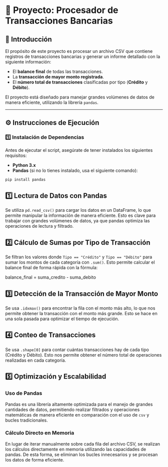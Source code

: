 # 📌 Proyecto: Procesador de Transacciones Bancarias

## 📖 Introducción
El propósito de este proyecto es procesar un archivo CSV que contiene registros de transacciones bancarias y generar un informe detallado con la siguiente información:

- El **balance final** de todas las transacciones.
- La **transacción de mayor monto registrada**.
- El **número total de transacciones** clasificadas por tipo (**Crédito** y **Débito**).

El proyecto está diseñado para manejar grandes volúmenes de datos de manera eficiente, utilizando la librería `pandas`.

---

## ⚙️ Instrucciones de Ejecución

### 1️⃣ Instalación de Dependencias
Antes de ejecutar el script, asegúrate de tener instalados los siguientes requisitos:
- **Python 3.x**
- **Pandas** (si no lo tienes instalado, usa el siguiente comando):

```bash
pip install pandas
```
## 1️⃣ Lectura de Datos con Pandas
Se utiliza `pd.read_csv()` para cargar los datos en un DataFrame, lo que permite manipular la información de manera eficiente. Esto es clave para trabajar con grandes volúmenes de datos, ya que pandas optimiza las operaciones de lectura y filtrado.

## 2️⃣ Cálculo de Sumas por Tipo de Transacción
Se filtran los valores donde `Tipo == "Crédito"` y `Tipo == "Débito"` para sumar los montos de cada categoría con `.sum()`. Esto permite calcular el balance final de forma rápida con la fórmula:

balance_final = suma_credito - suma_debito

## 3️⃣ Detección de la Transacción de Mayor Monto
Se usa `.idxmax()` para encontrar la fila con el monto más alto, lo que nos permite obtener la transacción con el monto más grande. Esto se hace en una sola pasada para optimizar el tiempo de ejecución.

## 4️⃣ Conteo de Transacciones
Se usa `.shape[0]` para contar cuántas transacciones hay de cada tipo (Crédito y Débito). Esto nos permite obtener el número total de operaciones realizadas en cada categoría.

## 5️⃣ Optimización y Escalabilidad

### Uso de Pandas
Pandas es una librería altamente optimizada para el manejo de grandes cantidades de datos, permitiendo realizar filtrados y operaciones matemáticas de manera eficiente en comparación con el uso de `csv` y bucles tradicionales.

### Cálculo Directo en Memoria
En lugar de iterar manualmente sobre cada fila del archivo CSV, se realizan los cálculos directamente en memoria utilizando las capacidades de pandas. De esta forma, se eliminan los bucles innecesarios y se procesan los datos de forma eficiente.
